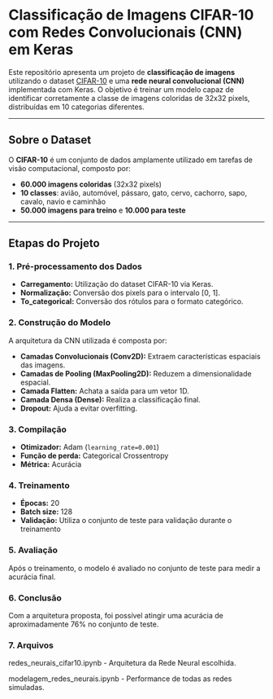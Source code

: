 # Classificação de Imagens CIFAR-10 com Redes Convolucionais (CNN) em Keras

Este repositório apresenta um projeto de **classificação de imagens** utilizando o dataset [CIFAR-10](https://www.cs.toronto.edu/~kriz/cifar.html) e uma **rede neural convolucional (CNN)** implementada com Keras. O objetivo é treinar um modelo capaz de identificar corretamente a classe de imagens coloridas de 32x32 pixels, distribuídas em 10 categorias diferentes.

---

## Sobre o Dataset

O **CIFAR-10** é um conjunto de dados amplamente utilizado em tarefas de visão computacional, composto por:

- **60.000 imagens coloridas** (32x32 pixels)
- **10 classes**: avião, automóvel, pássaro, gato, cervo, cachorro, sapo, cavalo, navio e caminhão
- **50.000 imagens para treino** e **10.000 para teste**

---

## Etapas do Projeto

### 1. Pré-processamento dos Dados

- **Carregamento:** Utilização do dataset CIFAR-10 via Keras.
- **Normalização:** Conversão dos pixels para o intervalo [0, 1].
- **To_categorical:** Conversão dos rótulos para o formato categórico.

### 2. Construção do Modelo

A arquitetura da CNN utilizada é composta por:

- **Camadas Convolucionais (Conv2D):** Extraem características espaciais das imagens.
- **Camadas de Pooling (MaxPooling2D):** Reduzem a dimensionalidade espacial.
- **Camada Flatten:** Achata a saída para um vetor 1D.
- **Camada Densa (Dense):** Realiza a classificação final.
- **Dropout:** Ajuda a evitar overfitting.


### 3. Compilação

- **Otimizador:** Adam (`learning_rate=0.001`)
- **Função de perda:** Categorical Crossentropy
- **Métrica:** Acurácia

### 4. Treinamento

- **Épocas:** 20
- **Batch size:** 128
- **Validação:** Utiliza o conjunto de teste para validação durante o treinamento

### 5. Avaliação

Após o treinamento, o modelo é avaliado no conjunto de teste para medir a acurácia final.

### 6. Conclusão

Com a arquitetura proposta, foi possível atingir uma acurácia de aproximadamente 76% no conjunto de teste.

### 7. Arquivos

redes_neurais_cifar10.ipynb - Arquitetura da Rede Neural escolhida.

modelagem_redes_neurais.ipynb - Performance de todas as redes simuladas.

